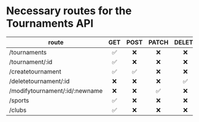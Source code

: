 # Necessary routes for the Tournaments API

| route         |  GET  | POST  | PATCH | DELETE |
| ------------------- | :---: | :---: | :---: | :----: |
| /tournaments        |   ✅   |   ❌   |   ❌   |   ❌  |
| /tournament/:id      |   ✅   |   ❌   |   ❌   |   ❌  |
| /createtournament |   ✅   |   ✅   |   ❌   |   ❌  |
| /deletetournament/:id     |   ❌   |   ❌   |   ❌   |   ✅  |
| /modifytournament/:id/:newname   |   ❌   |   ❌   |   ✅   |   ❌  |
| /sports        |   ✅   |   ❌   |   ❌   |   ❌  |
| /clubs        |   ✅   |   ❌   |   ❌   |   ❌  |

